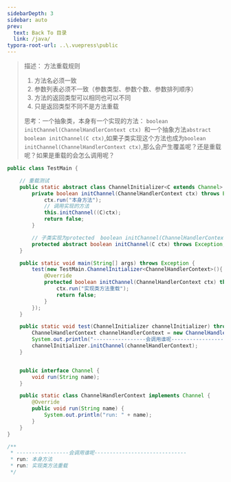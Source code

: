 ```yaml
---
sidebarDepth: 3
sidebar: auto
prev:
  text: Back To 目录
  link: /java/
typora-root-url: ..\.vuepress\public
---
```




>描述： 方法重载规则
>
>1. 方法名必须一致
>2. 参数列表必须不一致（参数类型、参数个数、参数排列顺序）
>3. 方法的返回类型可以相同也可以不同
>4. 只是返回类型不同不是方法重载
>
>思考：一个抽象类，本身有一个实现的方法： `boolean initChannel(ChannelHandlerContext ctx) `和一个抽象方法`abstract boolean initChannel(C ctx)`,如果子类实现这个方法也成为`boolean initChannel(ChannelHandlerContext ctx)`,那么会产生覆盖呢？还是重载呢？如果是重载的会怎么调用呢？





```java
public class TestMain {

    // 重载测试
    public static abstract class ChannelInitializer<C extends Channel> {
        private boolean initChannel(ChannelHandlerContext ctx) throws Exception{
            ctx.run("本身方法");
            // 调用实现的方法
            this.initChannel((C)ctx);
            return false;
        }

        // 子类实现为protected  boolean initChannel(ChannelHandlerContext ctx)
        protected abstract boolean initChannel(C ctx) throws Exception;
    }

    public static void main(String[] args) throws Exception {
        test(new TestMain.ChannelInitializer<ChannelHandlerContext>(){
            @Override
            protected boolean initChannel(ChannelHandlerContext ctx) throws Exception {
                ctx.run("实现类方法重载");
                return false;
            }
        });
    }

    public static void test(ChannelInitializer channelInitializer) throws Exception {
        ChannelHandlerContext channelHandlerContext = new ChannelHandlerContext();
        System.out.println("-----------------会调用谁呢------------------------------");
        channelInitializer.initChannel(channelHandlerContext);
    }


    public interface Channel {
        void run(String name);
    }

    public static class ChannelHandlerContext implements Channel {
        @Override
        public void run(String name) {
            System.out.println("run: " + name);
        }
    }
}
```



```java
/**
 * -----------------会调用谁呢------------------------------
 * run: 本身方法
 * run: 实现类方法重载
 */
```

